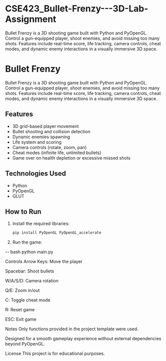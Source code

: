 # CSE423_Bullet-Frenzy---3D-Lab-Assignment
Bullet Frenzy is a 3D shooting game built with Python and PyOpenGL. Control a gun-equipped player, shoot enemies, and avoid missing too many shots. Features include real-time score, life tracking, camera controls, cheat modes, and dynamic enemy interactions in a visually immersive 3D space.
# Bullet Frenzy

Bullet Frenzy is a 3D shooting game built with Python and PyOpenGL. Control a gun-equipped player, shoot enemies, and avoid missing too many shots. Features include real-time score, life tracking, camera controls, cheat modes, and dynamic enemy interactions in a visually immersive 3D space.

## Features
- 3D grid-based player movement
- Bullet shooting and collision detection
- Dynamic enemies spawning
- Life system and scoring
- Camera controls (rotate, zoom, pan)
- Cheat modes (infinite life, unlimited bullets)
- Game over on health depletion or excessive missed shots

## Technologies Used
- Python
- PyOpenGL
- GLUT

## How to Run
1. Install the required libraries:
   ```bash
   pip install PyOpenGL PyOpenGL_accelerate

2. Run the game:

-- bash
python main.py




Controls
Arrow Keys: Move the player

Spacebar: Shoot bullets

W/A/S/D: Camera rotation

Q/E: Zoom in/out

C: Toggle cheat mode

R: Reset game

ESC: Exit game

Notes
Only functions provided in the project template were used.

Designed for a smooth gameplay experience without external dependencies beyond PyOpenGL.

License
This project is for educational purposes.
